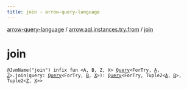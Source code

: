 ```yaml
---
title: join - arrow-query-language
---
```


[arrow-query-language](../index.html) / [arrow.aql.instances.try.from](index.html) / [join](./join.html)

# join

`@JvmName("join") infix fun <A, B, Z, X> `[`Query`](../arrow.aql/-query/index.html)`<ForTry, `[`A`](join.html#A)`, `[`Z`](join.html#Z)`>.join(query: `[`Query`](../arrow.aql/-query/index.html)`<ForTry, `[`B`](join.html#B)`, `[`X`](join.html#X)`>): `[`Query`](../arrow.aql/-query/index.html)`<ForTry, Tuple2<`[`A`](join.html#A)`, `[`B`](join.html#B)`>, Tuple2<`[`Z`](join.html#Z)`, `[`X`](join.html#X)`>>`